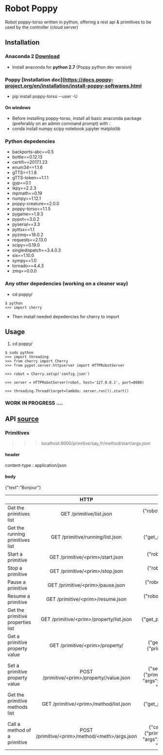 # Robot Poppy
Robot poppy-torso written in python, offering a rest api & primitives to be used by the controller (cloud server)

## Installation

### Anaconda 2 [Download](https://www.continuum.io/downloads)
- Install anaconda for **python 2.7** (Poppy python dev version)

### Poppy [Installation doc](https://docs.poppy-project.org/en/installation/install-poppy-softwares.html
- pip install poppy-torso --user -U

#### On windows 
- Before installing poppy-torso, install all basic anaconda package (preferably on an admin command prompt) with :
- conda install numpy scipy notebook jupyter matplotlib


### Python depedencies
- backports-abc==0.5
- bottle==0.12.13
- certifi==2017.1.23
- enum34==1.1.6
- gTTS==1.1.8
- gTTS-token==1.1.1
- gyp==0.1
- ikpy==2.2.3
- mpmath==0.19
- numpy==1.12.1
- poppy-creature==2.0.0
- poppy-torso==1.1.5
- pygame==1.9.3
- pypot==3.0.2
- pyserial==3.3
- pyttsx==1.1
- pyzmq==16.0.2
- requests==2.13.0
- scipy==0.19.0
- singledispatch==3.4.0.3
- six==1.10.0
- sympy==1.0
- tornado==4.4.3
- zmq==0.0.0


### Any other depedencies (working on a cleaner way)
- cd poppy/
```
$ python
>>> import cherry
```
- Then install needed depedencies for cherry to import

## Usage

1. cd poppy/
```
$ sudo python
>>> import threading
>>> from cherry import Cherry
>>> from pypot.server.httpserver import HTTPRobotServer

>>> robot = Cherry.setup('config.json')

>>> server = HTTPRobotServer(robot, host='127.0.0.1', port=8080)

>>> threading.Thread(target=lambda: server.run()).start()
```

### WORK IN PROGRESS ....

## API [source](https://github.com/poppy-project/pypot/blob/master/REST-APIs.md)

### Primitives

>>>  localhost:8000/primitive/say_fr/method/start/args.json
#### header
content-type : application/json
#### body
{"text":"Bonjour"}

|  | HTTP | JSON | Example of answer |
|-----------------------------------|:-------------------------------------------------:|:--------------------------------------------------------------------------------------------------------------------------------------------:|:----------------------------------------------------------------------:|
| Get the primitives list | GET /primitive/list.json | {"robot": {"get_primitives_list": ""}} | {'primitives': ["stand_up", "sit", "head_tracking"]} |
| Get the running primitives list | GET /primitive/running/list.json | {"robot": {"get_running_primitives_list": ""}} | {'primitives': ["head_tracking"]} |
| Start a primitive | GET /primitive/\<prim>/start.json | {"robot": {"start_primitive": {"primitive": "<prim>"}}} | {} |
| Stop a primitive | GET /primitive/\<prim>/stop.json | {"robot": {"stop_primitive": {"primitive": "<prim>"}}} | {} |
| Pause a primitive | GET /primitive/\<prim>/pause.json | {"robot": {"pause_primitive": {"primitive": "<prim>"}}} | {} |
| Resume a primitive | GET /primitive/\<prim>/resume.json | {"robot": {"resume_primitive": {"primitive": "<prim>"}}} | {} |
| Get the primitive properties list | GET /primitive/\<prim>/property/list.json | {"robot": {"get_primitive_properties_list": {"primitive": "<prim>"}}} | {"property": ["filter", "smooth"]} |
| Get a primitive property value | GET /primitive/\<prim>/property/<prop> | {"robot": {"get_primitive_property": {"primitive": "<prim>", "property": "<prop>"}}} | {"sin.amp": 30.0} |
| Set a primitive property value | POST /primitive/\<prim>/property/<prop>/value.json | {"robot": {"set_primitive_property": {"primitive": "<prim>", "property": "<prop>", "args": {"arg1": "val1", "arg2": "val2", "...": "..."}}}} | {} |
| Get the primitive methods list | GET /primitive/\<prim>/method/list.json | {"robot": {"get_primitive_methods_list": {"primitive": "<prim>"}}} | {"methods": ["get_tracked_faces", "start", "stop", "pause", "resume"]} |
| Call a method of a primitive | POST /primitive/\<prim>/method/\<meth>/args.json | {"robot": {"call_primitive_method": {"primitive": "<prim>", "method": "<meth>", "args": {"arg1": "val1", "arg2": "val2", "...": "..."}}}} |  |
